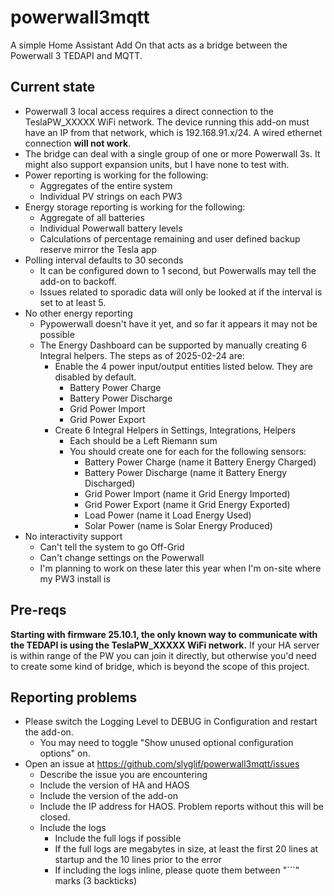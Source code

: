 # powerwall3mqtt
A simple Home Assistant Add On that acts as a bridge between the Powerwall 3 TEDAPI and MQTT.

## Current state
- Powerwall 3 local access requires a direct connection to the TeslaPW_XXXXX WiFi network.  The device running this add-on must have an IP from that network, which is 192.168.91.x/24.  A wired ethernet connection **will not work**.
- The bridge can deal with a single group of one or more Powerwall 3s.  It might also support expansion units, but I have none to test with.
- Power reporting is working for the following:
	- Aggregates of the entire system
	- Individual PV strings on each PW3
- Energy storage reporting is working for the following:
	- Aggregate of all batteries
	- Individual Powerwall battery levels
	- Calculations of percentage remaining and user defined backup reserve mirror the Tesla app
- Polling interval defaults to 30 seconds
	- It can be configured down to 1 second, but Powerwalls may tell the add-on to backoff.
	- Issues related to sporadic data will only be looked at if the interval is set to at least 5.
- No other energy reporting
	- Pypowerwall doesn't have it yet, and so far it appears it may not be possible
	- The Energy Dashboard can be supported by manually creating 6 Integral helpers.  The steps as of 2025-02-24 are:
		- Enable the 4 power input/output entities listed below.  They are disabled by default.
			- Battery Power Charge
			- Battery Power Discharge
			- Grid Power Import
			- Grid Power Export
		- Create 6 Integral Helpers in Settings, Integrations, Helpers
			- Each should be a Left Riemann sum
			- You should create one for each for the following sensors:
				- Battery Power Charge (name it Battery Energy Charged)
				- Battery Power Discharge (name it Battery Energy Discharged)
				- Grid Power Import (name it Grid Energy Imported)
				- Grid Power Export (name it Grid Energy Exported)
				- Load Power (name it Load Energy Used)
				- Solar Power (name is Solar Energy Produced)
- No interactivity support
	- Can't tell the system to go Off-Grid
	- Can't change settings on the Powerwall
	- I'm planning to work on these later this year when I'm on-site where my PW3 install is

## Pre-reqs
**Starting with firmware 25.10.1, the only known way to communicate with the TEDAPI is using the TeslaPW_XXXXX WiFi network.**
If your HA server is within range of the PW you can join it directly, but otherwise you'd need to create some kind of bridge, which is beyond the scope of this project.

## Reporting problems
- Please switch the Logging Level to DEBUG in Configuration and restart the add-on.
	- You may need to toggle "Show unused optional configuration options" on.
- Open an issue at https://github.com/slyglif/powerwall3mqtt/issues
	- Describe the issue you are encountering
	- Include the version of HA and HAOS
	- Include the version of the add-on
	- Include the IP address for HAOS.  Problem reports without this will be closed.
	- Include the logs
		- Include the full logs if possible
		- If the full logs are megabytes in size, at least the first 20 lines at startup and the 10 lines prior to the error
		- If including the logs inline, please quote them between "\`\`\`" marks (3 backticks)